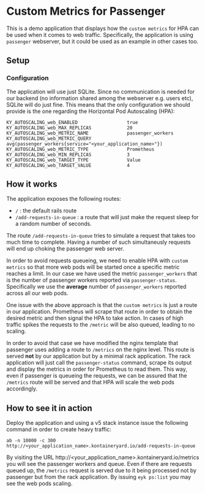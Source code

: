 # Custom Metrics for Passenger

This is a demo application that displays how the `custom metrics` for HPA can be used when it comes to web traffic. Specifically, the application is using `passenger` webserver, but it could be used as an example in other cases too.

## Setup

### Configuration

The application will use just SQLite. Since no communication is needed for our backend (no information shared among the webserver e.g. users etc), SQLite will do just fine. This means that the only configuration we should provide is the one regarding the Horizontal Pod Autoscaling (HPA):

```
KY_AUTOSCALING_web_ENABLED                  true
KY_AUTOSCALING_web_MAX_REPLICAS             20
KY_AUTOSCALING_web_METRIC_NAME              passenger_workers
KY_AUTOSCALING_web_METRIC_QUERY             avg(passenger_workers{service="<your_application_name>"})
KY_AUTOSCALING_web_METRIC_TYPE              Prometheus
KY_AUTOSCALING_web_MIN_REPLICAS             3
KY_AUTOSCALING_web_TARGET_TYPE              Value
KY_AUTOSCALING_web_TARGET_VALUE             4
```


## How it works

The application exposes the following routes:

* `/` : the default rails route
* `/add-requests-in-queue` : a route that will just make the request sleep for a random number of seconds. 

The route `/add-requests-in-queue` tries to simulate a request that takes too much time to complete. Having a number of such simultaneusly requests will end up choking the passenger web server. 

In order to avoid requests queueing, we need to enable HPA with `custom metrics` so that more web pods will be started once a specific metric reaches a limit. In our case we have used the metric `passenger_workers` that is the number of passenger workers reported via `passenger-status`. Specifically we use the **average** number of `passenger_workers` reported across all our web pods.

One issue with the above approach is that the `custom metrics` is just a route in our application. Prometheus will scrape that route in order to obtain the desired metric and then signal the HPA to take action. In cases of high traffic spikes the requests to the `/metric` will be also queued, leading to no scaling.

In order to avoid that case we have modified the nginx template that passenger uses adding a route to `/metrics` on the nginx level. This route is served **not** by our application but by a minimal rack application. The rack application will just call the `passenger-status` command, scrape its output and display the metrics in order for Prometheus to read them. This way, even if passenger is queueing the requests, we can be assured that the `/metrics` route will be served and that HPA will scale the web pods accordingly.

## How to see it in action

Deploy the application and using a v5 stack instance issue the following command in order to create heavy traffic:

```
ab -n 10000 -c 300 http://<your_application_name>.kontaineryard.io/add-requests-in-queue
```

By visiting the URL http://<your_application_name>.kontaineryard.io/metrics you will see the passenger workers and queue. Even if there are requests queued up, the `/metrics` request is served due to it being processed not by passenger but from the rack application. By issuing `eyk ps:list` you may see the web pods scaling.


